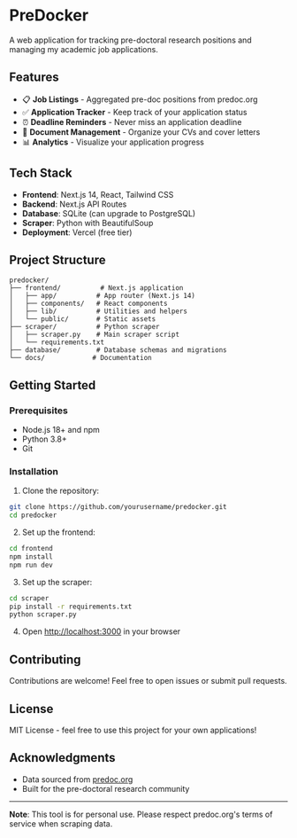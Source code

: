 # PreDocker 

A web application for tracking pre-doctoral research positions and managing my academic job applications.

## Features

- 📋 **Job Listings** - Aggregated pre-doc positions from predoc.org
- ✅ **Application Tracker** - Keep track of your application status
- ⏰ **Deadline Reminders** - Never miss an application deadline
- 📄 **Document Management** - Organize your CVs and cover letters
- 📊 **Analytics** - Visualize your application progress

## Tech Stack

- **Frontend**: Next.js 14, React, Tailwind CSS
- **Backend**: Next.js API Routes
- **Database**: SQLite (can upgrade to PostgreSQL)
- **Scraper**: Python with BeautifulSoup
- **Deployment**: Vercel (free tier)

## Project Structure

```
predocker/
├── frontend/          # Next.js application
│   ├── app/          # App router (Next.js 14)
│   ├── components/   # React components
│   ├── lib/          # Utilities and helpers
│   └── public/       # Static assets
├── scraper/          # Python scraper
│   ├── scraper.py    # Main scraper script
│   └── requirements.txt
├── database/         # Database schemas and migrations
└── docs/            # Documentation
```

## Getting Started

### Prerequisites

- Node.js 18+ and npm
- Python 3.8+
- Git

### Installation

1. Clone the repository:
```bash
git clone https://github.com/yourusername/predocker.git
cd predocker
```

2. Set up the frontend:
```bash
cd frontend
npm install
npm run dev
```

3. Set up the scraper:
```bash
cd scraper
pip install -r requirements.txt
python scraper.py
```

4. Open [http://localhost:3000](http://localhost:3000) in your browser

## Contributing

Contributions are welcome! Feel free to open issues or submit pull requests.

## License

MIT License - feel free to use this project for your own applications!

## Acknowledgments

- Data sourced from [predoc.org](https://predoc.org)
- Built for the pre-doctoral research community

---

**Note**: This tool is for personal use. Please respect predoc.org's terms of service when scraping data.
